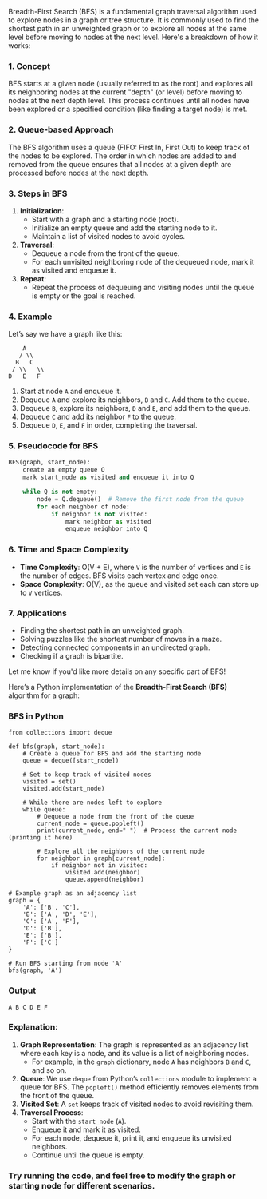 Breadth-First Search (BFS) is a fundamental graph traversal algorithm used to explore nodes in a graph or tree structure. It is commonly used to find the shortest path in an unweighted graph or to explore all nodes at the same level before moving to nodes at the next level. Here's a breakdown of how it works:

### 1. **Concept**

BFS starts at a given node (usually referred to as the root) and explores all its neighboring nodes at the current "depth" (or level) before moving to nodes at the next depth level. This process continues until all nodes have been explored or a specified condition (like finding a target node) is met.

### 2. **Queue-based Approach**

The BFS algorithm uses a queue (FIFO: First In, First Out) to keep track of the nodes to be explored. The order in which nodes are added to and removed from the queue ensures that all nodes at a given depth are processed before nodes at the next depth.

### 3. **Steps in BFS**

1. **Initialization**:
    - Start with a graph and a starting node (root).
    - Initialize an empty queue and add the starting node to it.
    - Maintain a list of visited nodes to avoid cycles.
2. **Traversal**:
    - Dequeue a node from the front of the queue.
    - For each unvisited neighboring node of the dequeued node, mark it as visited and enqueue it.
3. **Repeat**:
    - Repeat the process of dequeuing and visiting nodes until the queue is empty or the goal is reached.

### 4. **Example**

Let’s say we have a graph like this:

```
    A
   / \\
  B   C
 / \\   \\
D   E   F

```

1. Start at node `A` and enqueue it.
2. Dequeue `A` and explore its neighbors, `B` and `C`. Add them to the queue.
3. Dequeue `B`, explore its neighbors, `D` and `E`, and add them to the queue.
4. Dequeue `C` and add its neighbor `F` to the queue.
5. Dequeue `D`, `E`, and `F` in order, completing the traversal.

### 5. **Pseudocode for BFS**

```python
BFS(graph, start_node):
    create an empty queue Q
    mark start_node as visited and enqueue it into Q

    while Q is not empty:
        node = Q.dequeue()  # Remove the first node from the queue
        for each neighbor of node:
            if neighbor is not visited:
                mark neighbor as visited
                enqueue neighbor into Q

```

### 6. **Time and Space Complexity**

- **Time Complexity**: O(V + E), where `V` is the number of vertices and `E` is the number of edges. BFS visits each vertex and edge once.
- **Space Complexity**: O(V), as the queue and visited set each can store up to `V` vertices.

### 7. **Applications**

- Finding the shortest path in an unweighted graph.
- Solving puzzles like the shortest number of moves in a maze.
- Detecting connected components in an undirected graph.
- Checking if a graph is bipartite.

Let me know if you'd like more details on any specific part of BFS!

Here’s a Python implementation of the **Breadth-First Search (BFS)** algorithm for a graph:

### BFS in Python

```
from collections import deque

def bfs(graph, start_node):
    # Create a queue for BFS and add the starting node
    queue = deque([start_node])

    # Set to keep track of visited nodes
    visited = set()
    visited.add(start_node)

    # While there are nodes left to explore
    while queue:
        # Dequeue a node from the front of the queue
        current_node = queue.popleft()
        print(current_node, end=" ")  # Process the current node (printing it here)

        # Explore all the neighbors of the current node
        for neighbor in graph[current_node]:
            if neighbor not in visited:
                visited.add(neighbor)
                queue.append(neighbor)

# Example graph as an adjacency list
graph = {
    'A': ['B', 'C'],
    'B': ['A', 'D', 'E'],
    'C': ['A', 'F'],
    'D': ['B'],
    'E': ['B'],
    'F': ['C']
}

# Run BFS starting from node 'A'
bfs(graph, 'A')

```

### Output

```
A B C D E F

```

### Explanation:

1. **Graph Representation**: The graph is represented as an adjacency list where each key is a node, and its value is a list of neighboring nodes.
    - For example, in the `graph` dictionary, node `A` has neighbors `B` and `C`, and so on.
2. **Queue**: We use `deque` from Python’s `collections` module to implement a queue for BFS. The `popleft()` method efficiently removes elements from the front of the queue.
3. **Visited Set**: A `set` keeps track of visited nodes to avoid revisiting them.
4. **Traversal Process**:
    - Start with the `start_node` (`A`).
    - Enqueue it and mark it as visited.
    - For each node, dequeue it, print it, and enqueue its unvisited neighbors.
    - Continue until the queue is empty.

### Try running the code, and feel free to modify the graph or starting node for different scenarios.